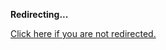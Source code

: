 <!DOCTYPE html>
<html>
<head>
<title>Redirecting...</title>
<link rel="canonical" href="https://blog.jle.im/entry/the-hamster-hotel-an-introduction-to-control-theory-2.html.md"/>
<meta http-equiv="content-type" content="text/html; charset=utf-8" />
<script>
(function(i,s,o,g,r,a,m){i['GoogleAnalyticsObject']=r;i[r]=i[r]||function(){
(i[r].q=i[r].q||[]).push(arguments)},i[r].l=1*new Date();a=s.createElement(o),
m=s.getElementsByTagName(o)[0];a.async=1;a.src=g;m.parentNode.insertBefore(a,m)
})(window,document,'script','//www.google-analytics.com/analytics.js','ga');
ga('create', { trackingId: 'UA-443711-8', cookieDomain: 'jle.im', redirect: 'https://blog.jle.im/entry/the-hamster-hotel-an-introduction-to-control-theory-2.html.md'});
ga('send', { hitType: 'pageview', hitCallback: function() { document.location.href = 'https://blog.jle.im/entry/the-hamster-hotel-an-introduction-to-control-theory-2.html.md'; } });
</script>
</head>
<body>
  <p><strong>Redirecting...</strong></p>
  <p><a href='https://blog.jle.im/entry/the-hamster-hotel-an-introduction-to-control-theory-2.html.md'>Click here if you are not redirected.</a></p>
  <script>
    setTimeout(function() { document.location.href = 'https://blog.jle.im/entry/the-hamster-hotel-an-introduction-to-control-theory-2.html.md'; }, 1000);
  </script>
</body>
</html>
